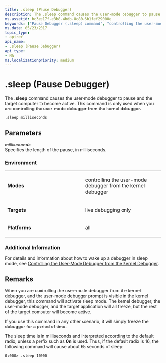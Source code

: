 ```yaml
---
title: .sleep (Pause Debugger)
description: The .sleep command causes the user-mode debugger to pause and the target computer to become active. This command is only used when you are controlling the user-mode debugger from the kernel debugger.
ms.assetid: bc3ee17f-e3b8-4bdb-8c80-6b1fef29000e
keywords: ["Pause Debugger (.sleep) command", "controlling the user-mode debugger from the kernel debugger, Pause Debugger (.sleep) command", ".sleep (Pause Debugger) Windows Debugging"]
ms.date: 05/23/2017
topic_type:
- apiref
api_name:
- .sleep (Pause Debugger)
api_type:
- NA
ms.localizationpriority: medium
---
```


# .sleep (Pause Debugger)


The **.sleep** command causes the user-mode debugger to pause and the target computer to become active. This command is only used when you are controlling the user-mode debugger from the kernel debugger.

```dbgcmd
.sleep milliseconds
```

## <span id="ddk_meta_pause_debugger_dbg"></span><span id="DDK_META_PAUSE_DEBUGGER_DBG"></span>Parameters


<span id="_______milliseconds______"></span><span id="_______MILLISECONDS______"></span> *milliseconds*   
Specifies the length of the pause, in milliseconds.

### <span id="Environment"></span><span id="environment"></span><span id="ENVIRONMENT"></span>Environment

<table>
<colgroup>
<col width="50%" />
<col width="50%" />
</colgroup>
<tbody>
<tr class="odd">
<td align="left"><p><strong>Modes</strong></p></td>
<td align="left"><p>controlling the user-mode debugger from the kernel debugger</p></td>
</tr>
<tr class="even">
<td align="left"><p><strong>Targets</strong></p></td>
<td align="left"><p>live debugging only</p></td>
</tr>
<tr class="odd">
<td align="left"><p><strong>Platforms</strong></p></td>
<td align="left"><p>all</p></td>
</tr>
</tbody>
</table>

 

### <span id="Additional_Information"></span><span id="additional_information"></span><span id="ADDITIONAL_INFORMATION"></span>Additional Information

For details and information about how to wake up a debugger in sleep mode, see [Controlling the User-Mode Debugger from the Kernel Debugger](controlling-the-user-mode-debugger-from-the-kernel-debugger.md).

Remarks
-------

When you are controlling the user-mode debugger from the kernel debugger, and the user-mode debugger prompt is visible in the kernel debugger, this command will activate sleep mode. The kernel debugger, the user-mode debugger, and the target application will all freeze, but the rest of the target computer will become active.

If you use this command in any other scenario, it will simply freeze the debugger for a period of time.

The sleep time is in milliseconds and interpreted according to the default radix, unless a prefix such as **0n** is used. Thus, if the default radix is 16, the following command will cause about 65 seconds of sleep:

```dbgcmd
0:000> .sleep 10000
```

 

 





